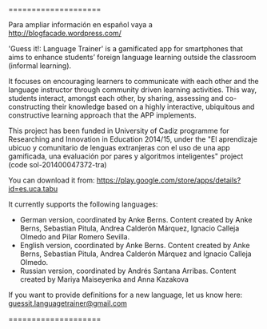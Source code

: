 ====================

Para ampliar información en español vaya a http://blogfacade.wordpress.com/

'Guess it!: Language Trainer' is a gamificated app for smartphones that aims to enhance students’ foreign language learning outside the classroom (informal learning). 

It focuses on encouraging learners to communicate with each other and the language instructor through community driven learning activities. This way, students interact, amongst each other, by sharing, assessing and co-constructing their knowledge based on a highly interactive, ubiquitous and constructive learning approach that the APP implements.

This project has been funded in University of Cadiz programme for Researching and Innovation in Education 2014/15, under the "El aprendizaje ubicuo y comunitario de lenguas extranjeras con el uso de una app gamificada, una evaluación por pares y algoritmos inteligentes" project (code sol-201400047372-tra)

You can download it from:
https://play.google.com/store/apps/details?id=es.uca.tabu

It currently supports the following languages:
* German version, coordinated by Anke Berns. Content created by Anke Berns, Sebastian Pitula, Andrea Calderón Márquez, Ignacio Calleja Olmedo and Pilar Romero Sevilla.
* English version, coordinated by Anke Berns. Content created by Anke Berns, Sebastian Pitula, Andrea Calderón Márquez and Ignacio Calleja Olmedo.
* Russian version, coordinated by Andrés Santana Arribas. Content created by Mariya Maiseyenka and Anna Kazakova

If you want to provide definitions for a new language, let us know here: guessit.languagetrainer@gmail.com

====================
